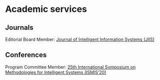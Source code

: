 # Academic services

## Journals

Editorial Board Member: [Journal of Intelligent Information Systems (JIIS)](https://www.springer.com/journal/10844/editors) 

## Conferences

Program Committee Member:	[25th International Symposium on Methodologies for Intelligent Systems (ISMIS’20)](https://ismis.ist.tugraz.at/commitees-sponsors/) 


